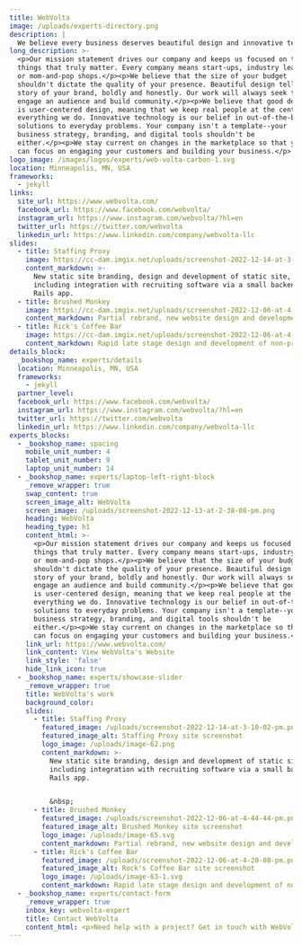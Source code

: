 ```yaml
---
title: WebVolta
image: /uploads/experts-directory.png
description: |
  We believe every business deserves beautiful design and innovative technology.
long_description: >-
  <p>Our mission statement drives our company and keeps us focused on the
  things that truly matter. Every company means start-ups, industry leaders,
  or mom-and-pop shops.</p><p>We believe that the size of your budget
  shouldn't dictate the quality of your presence. Beautiful design tells the
  story of your brand, boldly and honestly. Our work will always seek to
  engage an audience and build community.</p><p>We believe that good design
  is user-centered design, meaning that we keep real people at the center of
  everything we do. Innovative technology is our belief in out-of-the-box
  solutions to everyday problems. Your company isn't a template--your
  business strategy, branding, and digital tools shouldn't be
  either.</p><p>We stay current on changes in the marketplace so that you
  can focus on engaging your customers and building your business.</p>
logo_image: /images/logos/experts/web-volta-carbon-1.svg
location: Minneapolis, MN, USA
frameworks:
  - jekyll
links:
  site_url: https://www.webvolta.com/
  facebook_url: https://www.facebook.com/webvolta/
  instagram_url: https://www.instagram.com/webvolta/?hl=en
  twitter_url: https://twitter.com/webvolta
  linkedin_url: https://www.linkedin.com/company/webvolta-llc
slides:
  - title: Staffing Proxy
    image: https://cc-dam.imgix.net/uploads/screenshot-2022-12-14-at-3-10-02-pm.png
    content_markdown: >-
      New static site branding, design and development of static site,
      including integration with recruiting software via a small backend
      Rails app.
  - title: Brushed Monkey
    image: https://cc-dam.imgix.net/uploads/screenshot-2022-12-06-at-4-44-44-pm.png
    content_markdown: Partial rebrand, new website design and development of static site.
  - title: Rick's Coffee Bar
    image: https://cc-dam.imgix.net/uploads/screenshot-2022-12-06-at-4-20-08-pm.png
    content_markdown: Rapid late stage design and development of non-profit static site.
details_block:
  _bookshop_name: experts/details
  location: Minneapolis, MN, USA
  frameworks:
    - jekyll
  partner_level:
  facebook_url: https://www.facebook.com/webvolta/
  instagram_url: https://www.instagram.com/webvolta/?hl=en
  twitter_url: https://twitter.com/webvolta
  linkedin_url: https://www.linkedin.com/company/webvolta-llc
experts_blocks:
  - _bookshop_name: spacing
    mobile_unit_number: 4
    tablet_unit_number: 9
    laptop_unit_number: 14
  - _bookshop_name: experts/laptop-left-right-block
    _remove_wrapper: true
    swap_content: true
    screen_image_alt: WebVolta
    screen_image: /uploads/screenshot-2022-12-13-at-2-38-08-pm.png
    heading: WebVolta
    heading_type: h1
    content_html: >-
      <p>Our mission statement drives our company and keeps us focused on the
      things that truly matter. Every company means start-ups, industry leaders,
      or mom-and-pop shops.</p><p>We believe that the size of your budget
      shouldn't dictate the quality of your presence. Beautiful design tells the
      story of your brand, boldly and honestly. Our work will always seek to
      engage an audience and build community.</p><p>We believe that good design
      is user-centered design, meaning that we keep real people at the center of
      everything we do. Innovative technology is our belief in out-of-the-box
      solutions to everyday problems. Your company isn't a template--your
      business strategy, branding, and digital tools shouldn't be
      either.</p><p>We stay current on changes in the marketplace so that you
      can focus on engaging your customers and building your business.</p>
    link_url: https://www.webvolta.com/
    link_content: View WebVolta's Website
    link_style: 'false'
    hide_link_icon: true
  - _bookshop_name: experts/showcase-slider
    _remove_wrapper: true
    title: WebVolta's work
    background_color:
    slides:
      - title: Staffing Proxy
        featured_image: /uploads/screenshot-2022-12-14-at-3-10-02-pm.png
        featured_image_alt: Staffing Proxy site screenshot
        logo_image: /uploads/image-62.png
        content_markdown: >-
          New static site branding, design and development of static site,
          including integration with recruiting software via a small backend
          Rails app.


          &nbsp;
      - title: Brushed Monkey
        featured_image: /uploads/screenshot-2022-12-06-at-4-44-44-pm.png
        featured_image_alt: Brushed Monkey site screenshot
        logo_image: /uploads/image-65.svg
        content_markdown: Partial rebrand, new website design and development of static site.
      - title: Rick's Coffee Bar
        featured_image: /uploads/screenshot-2022-12-06-at-4-20-08-pm.png
        featured_image_alt: Rock's Coffee Bar site screenshot
        logo_image: /uploads/image-63-1.svg
        content_markdown: Rapid late stage design and development of non-profit static site.
  - _bookshop_name: experts/contact-form
    _remove_wrapper: true
    inbox_key: webvolta-expert
    title: Contact WebVolta
    content_html: <p>Need help with a project? Get in touch with WebVolta.&nbsp;</p>
---
```

